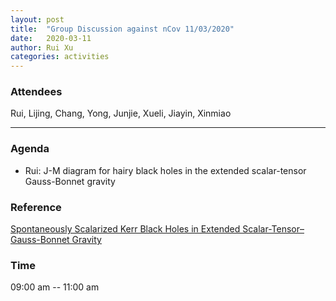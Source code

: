 ```yaml
---
layout: post
title:  "Group Discussion against nCov 11/03/2020"
date:   2020-03-11
author: Rui Xu
categories: activities
---
```



### Attendees

Rui, Lijing, Chang, Yong, Junjie, Xueli, Jiayin, Xinmiao


---

### Agenda

- Rui: J-M diagram for hairy black holes in the extended scalar-tensor Gauss-Bonnet gravity


### Reference

[Spontaneously Scalarized Kerr Black Holes in Extended Scalar-Tensor–Gauss-Bonnet Gravity](https://arxiv.org/abs/1904.09997)


### Time

09:00 am -- 11:00 am
